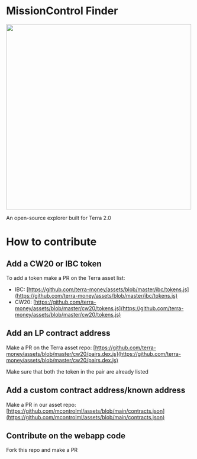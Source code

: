 # MissionControl Finder

[<img src="https://mcontrol.ml/banner.png" width="500px"></img>](https://finder.mcontrol.ml/)

An open-source explorer built for Terra 2.0

# How to contribute

## Add a CW20 or IBC token

To add a token make a PR on the Terra asset list:

- IBC: [https://github.com/terra-money/assets/blob/master/ibc/tokens.js](https://github.com/terra-money/assets/blob/master/ibc/tokens.js)
- CW20: [https://github.com/terra-money/assets/blob/master/cw20/tokens.js](https://github.com/terra-money/assets/blob/master/cw20/tokens.js)

## Add an LP contract address

Make a PR on the Terra asset repo: [https://github.com/terra-money/assets/blob/master/cw20/pairs.dex.js](https://github.com/terra-money/assets/blob/master/cw20/pairs.dex.js)

Make sure that both the token in the pair are already listed

## Add a custom contract address/known address

Make a PR in our asset repo: [https://github.com/mcontrolml/assets/blob/main/contracts.json](https://github.com/mcontrolml/assets/blob/main/contracts.json)

## Contribute on the webapp code

Fork this repo and make a PR
